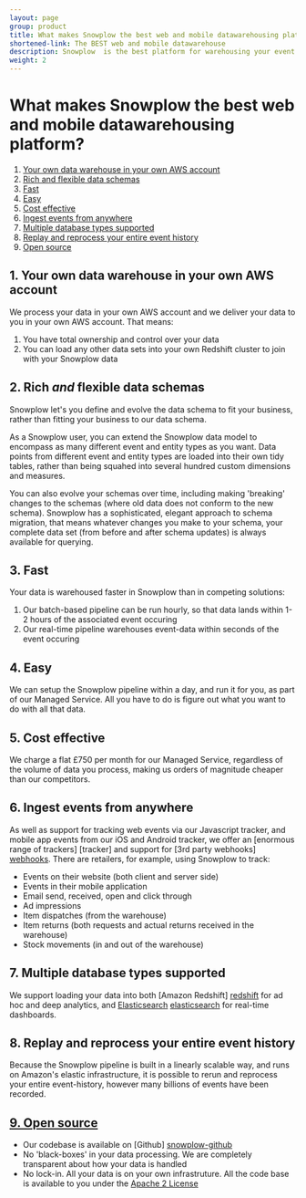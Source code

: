 ```yaml
---
layout: page
group: product
title: What makes Snowplow the best web and mobile datawarehousing platform
shortened-link: The BEST web and mobile datawarehouse
description: Snowplow  is the best platform for warehousing your event (including web and mobile data).
weight: 2
---
```


# What makes Snowplow the best web and mobile datawarehousing platform?

1. [Your own data warehouse in your own AWS account](#your-own-datawarehouse)
2. [Rich and flexible data schemas](#rich-and-flexible-data-schemas)
3. [Fast](#fast)
4. [Easy](#easy)
5. [Cost effective](#cost-effective)
6. [Ingest events from anywhere](#ingest-events-from-anywhere)
7. [Multiple database types supported](#multiple-storage-targets-supported)
8. [Replay and reprocess your entire event history](#replay-and-reprocess)
9. [Open source](#open-source)


<h2><a name="your-own-datawarehouse">1. Your own data warehouse in your own AWS account</a></h2>

We process your data in your own AWS account and we deliver your data to you in your own AWS account. That means:

1. You have total ownership and control over your data
2. You can load any other data sets into your own Redshift cluster to join with your Snowplow data

<h2><a name="rich-and-flexible-data-schemas">2. Rich <em>and</em> flexible data schemas</a></h2>

Snowplow let's you define and evolve the data schema to fit your business, rather than fitting your business to our data schema.

As a Snowplow user, you can extend the Snowplow data model to encompass as many different event and entity types as you want. Data points from different event and entity types are loaded into their own tidy tables, rather than being squahed into several hundred custom dimensions and measures.

You can also evolve your schemas over time, including making 'breaking' changes to the schemas (where old data does not conform to the new schema). Snowplow has a sophisticated, elegant approach to schema migration, that means whatever changes you make to your schema, your complete data set (from before and after schema updates) is always available for querying. 

<h2><a name="fast">3. Fast</a></h2>

Your data is warehoused faster in Snowplow than in competing solutions:

1. Our batch-based pipeline can be run hourly, so that data lands within 1-2 hours of the associated event occuring
2. Our real-time pipeline warehouses event-data within seconds of the event occuring

<h2><a name="easy">4. Easy</a></h2>

We can setup the Snowplow pipeline within a day, and run it for you, as part of our Managed Service. All you have to do is figure out what you want to do with all that data.

<h2><a name="cost-effective">5. Cost effective</a></h2>

We charge a flat £750 per month for our Managed Service, regardless of the volume of data you process, making us orders of magnitude cheaper than our competitors.

<h2><a name="ingest-events-from-anywhere">6. Ingest events from anywhere</a></h2>

As well as support for tracking web events via our Javascript tracker, and mobile app events from our iOS and Android tracker, we offer an [enormous range of trackers] [tracker] and support for [3rd party webhooks] [webhooks]. There are retailers, for example, using Snowplow to track:

* Events on their website (both client and server side)
* Events in their mobile application
* Email send, received, open and click through
* Ad impressions
* Item dispatches (from the warehouse)
* Item returns (both requests and actual returns received in the warehouse)
* Stock movements (in and out of the warehouse)

<h2><a name="multiple-storage-targets-supported">7. Multiple database types supported</a></h2>

We support loading your data into both [Amazon Redshift] [redshift] for ad hoc and deep analytics, and [Elasticsearch] [elasticsearch] for real-time dashboards.

<h2><a name="replay-and-reprocess">8. Replay and reprocess your entire event history</a></h2>

Because the Snowplow pipeline is built in a linearly scalable way, and runs on Amazon's elastic infrastructure, it is possible to rerun and reprocess your entire event-history, however many billions of events have been recorded.


<h2><a href="open-source">9. Open source</a></h2>

* Our codebase is available on [Github] [snowplow-github]
* No 'black-boxes' in your data processing. We are completely transparent about how your data is handled
* No lock-in. All your data is on your own infrastruture. All the code base is available to you under the [Apache 2 License][apache-2]



[elasticsearch]: https://www.elastic.co/
[redshift]: http://aws.amazon.com/redshift/
[snowplow-github]: https://github.com/snowplow/
[apache-2]: https://www.apache.org/licenses/LICENSE-2.0
[trackers]: https://github.com/snowplow/?utf8=%E2%9C%93&query=tracker
[webhooks]: /blog/2014/11/10/snowplow-0.9.11-released-with-webhook-support/